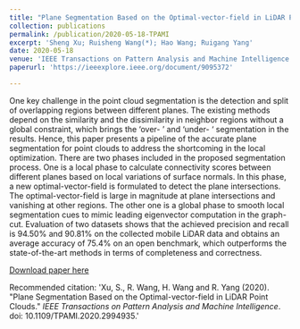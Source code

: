 ```yaml
---
title: "Plane Segmentation Based on the Optimal-vector-field in LiDAR Point Clouds"
collection: publications
permalink: /publication/2020-05-18-TPAMI
excerpt: 'Sheng Xu; Ruisheng Wang(*); Hao Wang; Ruigang Yang'
date: 2020-05-18
venue: 'IEEE Transactions on Pattern Analysis and Machine Intelligence'
paperurl: 'https://ieeexplore.ieee.org/document/9095372'

---
```

One key challenge in the point cloud segmentation is the detection and split of overlapping regions between different planes. The existing methods depend on the similarity and the dissimilarity in neighbor regions without a global constraint, which brings the ‘over- ’ and ‘under- ‘ segmentation in the results. Hence, this paper presents a pipeline of the accurate plane segmentation for point clouds to address the shortcoming in the local optimization. There are two phases included in the proposed segmentation process. One is a local phase to calculate connectivity scores between different planes based on local variations of surface normals. In this phase, a new optimal-vector-field is formulated to detect the plane intersections. The optimal-vector-field is large in magnitude at plane intersections and vanishing at other regions. The other one is a global phase to smooth local segmentation cues to mimic leading eigenvector computation in the graph-cut. Evaluation of two datasets shows that the achieved precision and recall is 94.50% and 90.81% on the collected mobile LiDAR data and obtains an average accuracy of 75.4% on an open benchmark, which outperforms the state-of-the-art methods in terms of completeness and correctness.

[Download paper here](http://lostagex.github.io/files/2020-05-18-TPAMI.pdf)

Recommended citation: 'Xu, S., R. Wang, H. Wang and R. Yang (2020). &quot;Plane Segmentation Based on the Optimal-vector-field in LiDAR Point Clouds.&quot; <i>IEEE Transactions on Pattern Analysis and Machine Intelligence</i>. doi: 10.1109/TPAMI.2020.2994935.'




